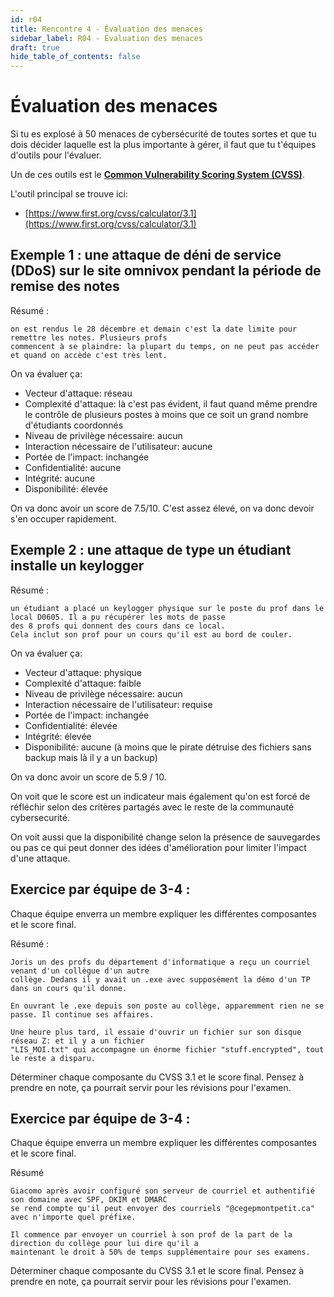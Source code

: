 ```yaml
---
id: r04
title: Rencontre 4 - Évaluation des menaces
sidebar_label: R04 - Évaluation des menaces
draft: true
hide_table_of_contents: false
---
```


# Évaluation des menaces

Si tu es explosé à 50 menaces de cybersécurité de toutes sortes et que tu dois décider laquelle est la plus importante
à gérer, il faut que tu t'équipes d'outils pour l'évaluer.

Un de ces outils est le **[Common Vulnerability Scoring System (CVSS)](https://en.wikipedia.org/wiki/Common_Vulnerability_Scoring_System)**.

L'outil principal se trouve ici:
- [https://www.first.org/cvss/calculator/3.1](https://www.first.org/cvss/calculator/3.1)


## Exemple 1 : une attaque de déni de service (DDoS) sur le site omnivox pendant la période de remise des notes

Résumé : 
```
on est rendus le 28 décembre et demain c'est la date limite pour remettre les notes. Plusieurs profs
commencent à se plaindre: la plupart du temps, on ne peut pas accéder et quand on accède c'est très lent.
```
On va évaluer ça:
- Vecteur d'attaque: réseau
- Complexité d'attaque: là c'est pas évident, il faut quand même prendre le contrôle de plusieurs postes à moins que ce soit un grand nombre d'étudiants coordonnés
- Niveau de privilège nécessaire: aucun
- Interaction nécessaire de l'utilisateur: aucune
- Portée de l'impact: inchangée
- Confidentialité: aucune
- Intégrité: aucune
- Disponibilité: élevée

On va donc avoir un score de 7.5/10. C'est assez élevé, on va donc devoir s'en occuper rapidement.

## Exemple 2 : une attaque de type un étudiant installe un keylogger

Résumé : 
```
un étudiant a placé un keylogger physique sur le poste du prof dans le local D0605. Il a pu récupérer les mots de passe
des 8 profs qui donnent des cours dans ce local. 
Cela inclut son prof pour un cours qu'il est au bord de couler.
```
On va évaluer ça:
- Vecteur d'attaque: physique
- Complexité d'attaque: faible
- Niveau de privilège nécessaire: aucun
- Interaction nécessaire de l'utilisateur: requise
- Portée de l'impact: inchangée
- Confidentialité: élevée
- Intégrité: élevée
- Disponibilité: aucune (à moins que le pirate détruise des fichiers sans backup mais là il y a un backup)

On va donc avoir un score de 5.9 / 10. 

On voit que le score est un indicateur mais également qu'on est forcé de réfléchir selon des critères partagés avec le 
reste de la communauté cybersecurité.

On voit aussi que la disponibilité change selon la présence de sauvegardes ou pas ce qui peut donner des idées d'amélioration pour
limiter l'impact d'une attaque.

## Exercice par équipe de 3-4 : 

Chaque équipe enverra un membre expliquer les différentes composantes et le score final.

Résumé :
```
Joris un des profs du département d'informatique a reçu un courriel venant d'un collègue d'un autre
collège. Dedans il y avait un .exe avec supposément la démo d'un TP dans un cours qu'il donne.

En ouvrant le .exe depuis son poste au collège, apparemment rien ne se passe. Il continue ses affaires.

Une heure plus tard, il essaie d'ouvrir un fichier sur son disque réseau Z: et il y a un fichier 
"LIS_MOI.txt" qui accompagne un énorme fichier "stuff.encrypted", tout le reste a disparu.
```

Déterminer chaque composante du CVSS 3.1 et le score final. Pensez à prendre en note, ça pourrait servir
pour les révisions pour l'examen.

## Exercice par équipe de 3-4 :

Chaque équipe enverra un membre expliquer les différentes composantes et le score final.

Résumé
```
Giacomo après avoir configuré son serveur de courriel et authentifié son domaine avec SPF, DKIM et DMARC 
se rend compte qu'il peut envoyer des courriels "@cegepmontpetit.ca" avec n'importe quel préfixe.

Il commence par envoyer un courriel à son prof de la part de la direction du collège pour lui dire qu'il a
maintenant le droit à 50% de temps supplémentaire pour ses examens.
```

Déterminer chaque composante du CVSS 3.1 et le score final. Pensez à prendre en note, ça pourrait servir
pour les révisions pour l'examen.





